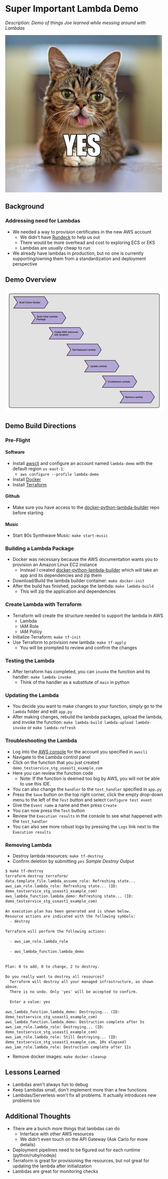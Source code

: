 # Super Important Lambda Demo

_Description: Demo of things Joe learned while messing around with Lambdas_

![Super_Important_Picture](super_important_picture.jpg)

## Background

### Addressing need for Lambdas
* We needed a way to provision certificates in the new AWS account
    - We didn't have [Rundeck](https://www.rundeck.com/open-source) to help us out
    - There would be more overhead and cost to exploring ECS or EKS
    - Lambdas are usually cheap to run
* We already have lambdas in production, but no one is currently supporting/owning them from a standardization and deployment perspective

## Demo Overview

![Lambda Demo Overview](lambda_demo_overview.png)


## Demo Build Directions

### Pre-Flight

#### Software
* Install [awscli](https://docs.aws.amazon.com/cli/latest/userguide/cli-chap-install.html) and configure an account named `lambda-demo` with the default region `us-east-1`: 
    - `aws configure --profile lambda-demo`
* Install [Docker](https://docs.docker.com/install/)
* Install [Terraform](https://releases.hashicorp.com/terraform/0.11.12/)

#### Github
* Make sure you have access to the [docker-python-lambda-builder](https://github.com/jperez3/docker-python-lambda-builder) repo before starting

#### Music

* Start 80s Synthwave Music: `make start-music`

### Building a Lambda Package

* Docker was necessary because the AWS documentation wants you to provision an Amazon Linux EC2 instance
    - Instead I created [docker-python-lambda-builder](https://github.com/jperez3/docker-python-lambda-builder) which will take an app and its dependencies and zip them
* Download/Build the lambda builder container: `make docker-init`
* After the build has finished, package the lambda: `make lambda-build`
    - This will zip the application and dependencies

### Create Lambda with Terraform

* Terraform will create the structure needed to support the lambda in AWS
    - Lambda
    - IAM Role
    - IAM Policy
* Initialize Terraform: `make tf-init`
* Use Terraform to provision new lambda: `make tf-apply`
    - You will be prompted to review and confirm the changes


### Testing the Lambda

* After terraform has completed, you can `invoke` the function and its handler: `make lambda-invoke`
    - Think of the handler as a substitute of `main` in python


### Updating the Lambda

* You decide you want to make changes to your function, simply go to the `lambda` folder and edit `app.py`
* After making changes, rebuild the lambda packages, upload the lambda, and invoke the function: `make lambda-build lambda-upload lambda-invoke` or `make lambda-refresh`


### Troubleshooting the Lambda

* Log into the [AWS console](https://console.aws.amazon.com/iam/home?region=us-east-1) for the account you specified in `awscli`
* Navigate to the Lambda control panel
* Click on the function that you just created `demo_testservice_stg_useast1_example_com`
* Here you can review the function code
    - Note: If the function is deemed too big by AWS, you will not be able to use this IDE.
* You can also change the `handler` to the `test_handler` specified in `app.py`
* Press the `Save` button on the top right corner, click the empty drop-down menu to the left of the `Test` button and select `Configure test event`
* Give the `Event name` a name and then press `Create`
* You can now press the `Test` button
* Review the `Execution results` in the console to see what happened with the `test_handler`
* You can also see more robust logs by pressing the `Logs` link next to the `Execution results`


### Removing Lambda

* Destroy lambda resources: `make tf-destroy`
* Confirm deletion by submitting `yes`
_Sample Destroy Output_
```
$ make tf-destroy
terraform destroy terraform/
data.template_file.lambda_assume_role: Refreshing state...
aws_iam_role.lambda_role: Refreshing state... (ID: demo_testservice_stg_useast1_example_com)
aws_lambda_function.lambda_demo: Refreshing state... (ID: demo_testservice_stg_useast1_example_com)

An execution plan has been generated and is shown below.
Resource actions are indicated with the following symbols:
  - destroy

Terraform will perform the following actions:

  - aws_iam_role.lambda_role

  - aws_lambda_function.lambda_demo


Plan: 0 to add, 0 to change, 2 to destroy.

Do you really want to destroy all resources?
  Terraform will destroy all your managed infrastructure, as shown above.
  There is no undo. Only 'yes' will be accepted to confirm.

  Enter a value: yes

aws_lambda_function.lambda_demo: Destroying... (ID: demo_testservice_stg_useast1_example_com)
aws_lambda_function.lambda_demo: Destruction complete after 5s
aws_iam_role.lambda_role: Destroying... (ID: demo_testservice_stg_useast1_example_com)
aws_iam_role.lambda_role: Still destroying... (ID: demo_testservice_stg_useast1_example_com, 10s elapsed)
aws_iam_role.lambda_role: Destruction complete after 11s
```

* Remove docker images: `make docker-cleanup`


## Lessons Learned
* Lambdas aren't always fun to debug
* Keep Lambdas small, don't implement more than a few functions
* Lambdas/Serverless won't fix all problems. It actually introduces new problems too



## Additional Thoughts
* There are a bunch more things that lambdas can do
    - Interface with other AWS resources
    - We didn't even touch on the API Gateway (Ask Carlo for more details)
* Deployment pipelines need to be figured out for each runtime (python/ruby/nodejs)
* Terraform is great for provisioning the resources, but not great for updating the lambda after initialization
* Lambdas are great for monitoring checks